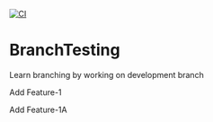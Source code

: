 [![CI](https://github.com/gajananrmahajan/BranchTesting/actions/workflows/default.yml/badge.svg)](https://github.com/gajananrmahajan/BranchTesting/actions/workflows/default.yml)

# BranchTesting
Learn branching by working on development branch


Add Feature-1

Add Feature-1A

